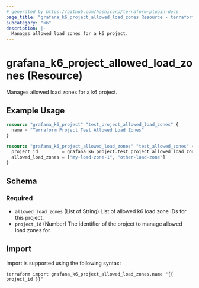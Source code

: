 ```yaml
---
# generated by https://github.com/hashicorp/terraform-plugin-docs
page_title: "grafana_k6_project_allowed_load_zones Resource - terraform-provider-grafana"
subcategory: "k6"
description: |-
  Manages allowed load zones for a k6 project.
---
```


# grafana_k6_project_allowed_load_zones (Resource)

Manages allowed load zones for a k6 project.

## Example Usage

```terraform
resource "grafana_k6_project" "test_project_allowed_load_zones" {
  name = "Terraform Project Test Allowed Load Zones"
}

resource "grafana_k6_project_allowed_load_zones" "test_allowed_zones" {
  project_id         = grafana_k6_project.test_project_allowed_load_zones.id
  allowed_load_zones = ["my-load-zone-1", "other-load-zone"]
}
```

<!-- schema generated by tfplugindocs -->
## Schema

### Required

- `allowed_load_zones` (List of String) List of allowed k6 load zone IDs for this project.
- `project_id` (Number) The identifier of the project to manage allowed load zones for.

## Import

Import is supported using the following syntax:

```shell
terraform import grafana_k6_project_allowed_load_zones.name "{{ project_id }}"
```
